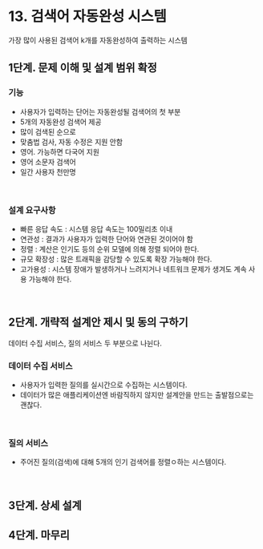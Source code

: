 # 13. 검색어 자동완성 시스템
가장 많이 사용된 검색어 k개를 자동완성하여 출력하는 시스템
<br/>

## 1단계. 문제 이해 및 설계 범위 확정
### 기능
- 사용자가 입력하는 단어는 자동완성될 검색어의 첫 부분
- 5개의 자동완성 검색어 제공
- 많이 검색된 순으로
- 맞춤법 검사, 자동 수정은 지원 안함
- 영어. 가능하면 다국어 지원
- 영어 소문자 검색어
- 일간 사용자 천만명
<br/>

### 설계 요구사항
- 빠른 응답 속도 : 시스템 응답 속도는 100밀리초 이내
- 연관성 : 결과가 사용자가 입력한 단어와 연관된 것이어야 함
- 정렬 : 계산은 인기도 등의 순위 모델에 의해 정렬 되어야 한다.
- 규모 확장성 : 많은 트래픽을 감당할 수 있도록 확장 가능해야 한다.
- 고가용성 : 시스템 장애가 발생하거나 느려지거나 네트워크 문제가 생겨도 계속 사용 가능해야 한다.
<br/>


## 2단계. 개략적 설계안 제시 및 동의 구하기
데이터 수집 서비스, 질의 서비스 두 부분으로 나뉜다.
### 데이터 수집 서비스
- 사용자가 입력한 질의를 실시간으로 수집하는 시스템이다.
- 데이터가 많은 애플리케이션엔 바람직하지 않지만 설계안을 만드는 출발점으로는 괜찮다.
<br/>

### 질의 서비스
- 주어진 질의(검색)에 대해 5개의 인기 검색어를 정렬ㅇ하는 시스템이다.
<br/>


## 3단계. 상세 설계
## 4단계. 마무리
